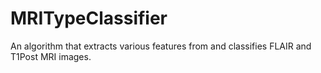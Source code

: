 # MRITypeClassifier
An algorithm that extracts various features from and classifies FLAIR and T1Post MRI images. 
